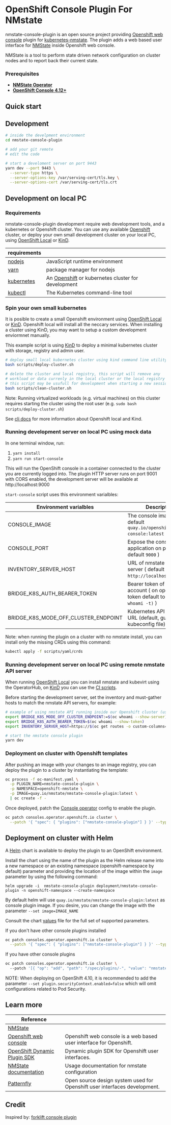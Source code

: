 # OpenShift Console Plugin For NMstate

nmstate-console-plugin is an open source project providing [Openshift web console](https://github.com/openshift/console) plugin for [kubernetes-nmstate](https://github.com/nmstate/kubernetes-nmstate). The plugin adds a web based user interface for [NMState](https://github.com/nmstate/kubernetes-nmstate) inside Openshift web console.

NMState is a tool to perform state driven network configuration on cluster nodes and to report back their current state.

### Prerequisites

- [**NMState Operator**](https://github.com/nmstate/kubernetes-nmstate)
- [**OpenShift Console 4.12+**](https://www.openshift.com/)

## Quick start

## Development

```bash
# inside the develpment environment
cd nmstate-console-plugin

# add your git remote
# edit the code

# start a develoment server on port 9443
yarn dev --port 9443 \
  --server-type https \
  --server-options-key /var/serving-cert/tls.key \
  --server-options-cert /var/serving-cert/tls.crt
```

## Development on local PC

### Requirements

nmstate-console-plugin development require web development tools, and a kubernetes or Openshift cluster. You can use any available [Openshift](https://www.openshift.com/) cluster, or deploy your own small development cluster on your local PC, using [OpenShift Local](https://developers.redhat.com/products/openshift-local) or [KinD](https://sigs.k8s.io/kind).

| requirements                                       |                                                                                      |
| -------------------------------------------------- | ------------------------------------------------------------------------------------ |
| [nodejs](https://nodejs.org/)                      | JavaScript runtime environment                                                       |
| [yarn](https://yarnpkg.com/)                       | package manager for nodejs                                                           |
| [kubernetes]()                                     | An [Openshift](<(https://www.openshift.com/)>) or kubernetes cluster for development |
| [kubectl](https://kubernetes.io/docs/tasks/tools/) | The Kubernetes command-line tool                                                     |

### Spin your own small kubernetes

It is posible to create a small Openshift environment using [OpenShift Local](https://developers.redhat.com/products/openshift-local) or [KinD](https://sigs.k8s.io/kind). Openshift local will install all the neccary services. When installing a cluster using KinD, you may want to setup a custom development enviormnet manually.

This example script is using [KinD](https://sigs.k8s.io/kind) to deploy a minimal kubernetes cluster with storage, registry and admin user.

```bash
# deploy small local kubernetes cluster using kind command line utility
bash scripts/deploy-cluster.sh

# delete the cluster and local registry, this script will remove any
# workload or data currenly in the local cluster or the local registry
# this script may be usufull for development when starting a new session
bash scripts/clean-cluster.sh
```

Note:
Running virtualized workloads (e.g. virtual machines) on this cluster requires starting the cluster using the root user (e.g. `sudo bash scripts/deploy-cluster.sh`)

See [cli docs](https://github.com/kubev2v/forklift-console-plugin/blob/main/docs/cli-tools.md) for more information about Openshift local and Kind.

### Running development server on local PC using mock data

In one terminal window, run:

1. `yarn install`
1. `yarn run start-console`

This will run the OpenShift console in a container connected to the cluster you are currently logged into. The plugin HTTP server runs on port 9001 with CORS enabled, the development server will be available at http://localhost:9000

`start-console` script uses this environment varialbles:

| Environment varialbles               | Description                                                                      |
| ------------------------------------ | -------------------------------------------------------------------------------- |
| CONSOLE_IMAGE                        | The console image to run ( default `quay.io/openshift/origin-console:latest` )   |
| CONSOLE_PORT                         | Expose the console web application on port ( default `9000` )                    |
| INVENTORY_SERVER_HOST                | URL of nmstate inventory server ( default `http://localhost:30088` )             |
| BRIDGE_K8S_AUTH_BEARER_TOKEN         | Bearer token of user account ( on openshift token default to `$(oc whoami -t)` ) |
| BRIDGE_K8S_MODE_OFF_CLUSTER_ENDPOINT | Kubernetes API servere URL (default, guess useing kubeconfig file)               |

Note:
when running the plugin on a cluster with no nmstate install, you can install only the missing CRDs using this command:

```bash
kubectl apply -f scripts/yaml/crds
```

### Running development server on local PC using remote nmstate API server

When running [OpenShift Local](https://developers.redhat.com/products/openshift-local) you can install nmstate and kubevirt using
the OperatorHub, on [KinD](https://sigs.k8s.io/kind) you can use the [CI scripts](https://github.com/upalatucci/nmstate-console-plugin/tree/main/scripts).

Before starting the development server, set the inventory and must-gather hosts to match the nmstate API servers, for example:

```bash
# example of using nmstate API running inside our Openshift cluster (using the oc command line utility)
export BRIDGE_K8S_MODE_OFF_CLUSTER_ENDPOINT:=$(oc whoami --show-server)
export BRIDGE_K8S_AUTH_BEARER_TOKEN=$(oc whoami --show-token)
export INVENTORY_SERVER_HOST=https://$(oc get routes -o custom-columns=HOST:.spec.host -A | grep 'nmstate-inventory' | head -n 1)

# start the nmstate console plugin
yarn dev
```

### Deployment on cluster with Openshift templates

After pushing an image with your changes to an image registry, you can deploy
the plugin to a cluster by instantiating the template:

```sh
oc process -f oc-manifest.yaml \
  -p PLUGIN_NAME=nmstate-console-plugin \
  -p NAMESPACE=openshift-nmstate \
  -p IMAGE=quay.io/nmstate/nmstate-console-plugin:latest \
  | oc create -f -
```

Once deployed, patch the
[Console operator](https://github.com/openshift/console-operator)
config to enable the plugin.

```sh
oc patch consoles.operator.openshift.io cluster \
  --patch '{ "spec": { "plugins": ["nmstate-console-plugin"] } }' --type=merge
```


## Deployment on cluster with Helm

A [Helm](https://helm.sh) chart is available to deploy the plugin to an OpenShift environment.


Install the chart using the name of the plugin as the Helm release name into a new namespace or an existing namespace (openshift-namespace by default) parameter and providing the location of the image within the `image` parameter by using the following command:

```shell
helm upgrade -i  nmstate-console-plugin deployment/nmstate-console-plugin -n openshift-namespace --create-namespace
```

By default helm will use `quay.io/nmstate/nmstate-console-plugin:latest` as console plugin image.
If you desire, you can change the image with the parameter `--set image=IMAGE_NAME`

Consult the chart [values](deployment/nmstate-console-plugin/values.yaml) file for the full set of supported parameters.



If you don't have other console plugins installed 

```sh
oc patch consoles.operator.openshift.io cluster \
  --patch '{ "spec": { "plugins": ["nmstate-console-plugin"] } }' --type=merge
```

If you have other console plugins

```sh
oc patch consoles.operator.openshift.io cluster \    
  --patch '[{ "op": "add", "path": "/spec/plugins/-", "value": "nmstate-console-plugin" }]'  --type="json"
```



NOTE: When deploying on OpenShift 4.10, it is recommended to add the parameter `--set plugin.securityContext.enabled=false` which will omit configurations related to Pod Security.


## Learn more

| Reference                                                                       |                                                                           |
| ------------------------------------------------------------------------------- | ------------------------------------------------------------------------- |
| [NMState](https://github.com/nmstate/nmstate/)                                  |                                                                           |
| [Openshift web console](https://github.com/openshift/console)                   | Openshift web console is a web based user interface for Openshift.        |
| [OpenShift Dynamic Plugin SDK](https://github.com/openshift/dynamic-plugin-sdk) | Dynamic plugin SDK for Openshift user interfaces.                         |
| [NMState documentation](https://nmstate.io/)                                    | Usage documentation for nmstate configuration                             |
| [Patternfly](https://www.patternfly.org/)                                       | Open source design system used for Openshift user interfaces development. |

## Credit

Inspired by: [forklift console plugin](https://github.com/kubev2v/forklift-console-plugin)

